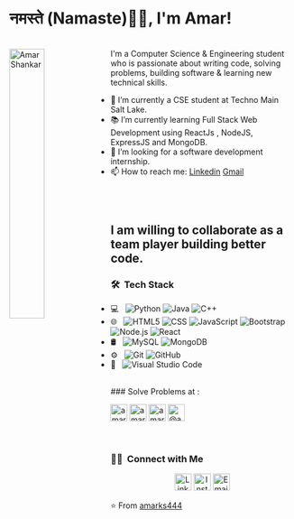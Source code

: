 ### <h1>नमस्ते (Namaste)🙏🏻, I'm Amar! </h1>
  </br>
<img align="left"  src="https://media.giphy.com/media/TlYVgOuESSHz59ttlu/giphy.gif?cid=790b7611b4fe4195dddca5f6c821324e990abd6777826b6d&rid=giphy.gif&ct=g" alt="Amar Shankar" width="35%" align="right" /> 
I'm a Computer Science & Engineering student who is passionate about writing code, solving problems, building software & learning new technical skills.

- 🔭 I’m currently a CSE student at Techno Main Salt Lake.
- 📚 I’m currently learning Full Stack Web Development using ReactJs , NodeJS, ExpressJS and MongoDB.
- 👯 I’m looking for a software development internship. 
- 📫 How to reach me: [Linkedin](https://www.linkedin.com/in/amar-shankar-0294b8176/) [Gmail](mailto:amarks444@gmail.com)
</br>
&nbsp; &nbsp; &nbsp;&nbsp; &nbsp; &nbsp;
</br>

<h2>I am willing to collaborate as a team player building better code. </h2>
 
<h3> 🛠 &nbsp;Tech Stack</h3>

- 💻 &nbsp;
  ![Python](https://img.shields.io/badge/-Python-333333?style=flat&logo=python)
  ![Java](https://img.shields.io/badge/-Java-333333?style=flat&logo=Java&logoColor=007396)
  ![C++](https://img.shields.io/badge/-C++-333333?style=flat&logo=C%2B%2B&logoColor=00599C)
- 🌐 &nbsp;
  ![HTML5](https://img.shields.io/badge/-HTML5-333333?style=flat&logo=HTML5)
  ![CSS](https://img.shields.io/badge/-CSS-333333?style=flat&logo=CSS3&logoColor=1572B6)
  ![JavaScript](https://img.shields.io/badge/-JavaScript-333333?style=flat&logo=javascript)
  ![Bootstrap](https://img.shields.io/badge/-Bootstrap-333333?style=flat&logo=bootstrap&logoColor=563D7C)
  ![Node.js](https://img.shields.io/badge/-Node.js-333333?style=flat&logo=node.js)
  ![React](https://img.shields.io/badge/-React-333333?style=flat&logo=react)
- 🛢 &nbsp;
  ![MySQL](https://img.shields.io/badge/-MySQL-333333?style=flat&logo=mysql)
  ![MongoDB](https://img.shields.io/badge/-MongoDB-333333?style=flat&logo=mongodb)
- ⚙️ &nbsp;
  ![Git](https://img.shields.io/badge/-Git-333333?style=flat&logo=git)
  ![GitHub](https://img.shields.io/badge/-GitHub-333333?style=flat&logo=github)
- 🔧 &nbsp;
  ![Visual Studio Code](https://img.shields.io/badge/-Visual%20Studio%20Code-333333?style=flat&logo=visual-studio-code&logoColor=007ACC)

<br/>
### Solve Problems at :
<p align="left">
<a href="https://www.codechef.com/users/amarks444" target="blank"><img  src="https://img.shields.io/badge/Codechef-amarks444-5b4638?style=for-the-badge&logo=codechef" alt="amarks444" height="30"/></a>
<a href="https://www.hackerrank.com/amarks444?hr_r=1" target="blank"><img  src="https://img.shields.io/badge/HackerRank-amarks444-2ec866?style=for-the-badge&logo=hackerrank" alt="amarks444" height="30"/></a>
<a href="https://codeforces.com/profile/amarks444" target="blank"><img  src="https://img.shields.io/badge/Codeforces-amarks444-1f8acb?style=for-the-badge&logo=codeforces" alt="amarks444" height="30"/></a>
<a href="https://www.hackerearth.com/@amar386" target="blank"><img  src="https://img.shields.io/badge/HackerEarth-@amar386-2c3454?style=for-the-badge&logo=hackerearth" alt="@amar386" height="30"/></a>
	</p>
<br />
<h3> 🤝🏻 &nbsp;Connect with Me </h3>

<p align="center">
<a href="https://www.linkedin.com/in/amar-shankar-0294b8176/"><img alt="LinkedIn" src="https://img.shields.io/badge/LinkedIn-Amar%20Shankar-blue?style=flat-square&logo=linkedin" height="30"></a>
<a href="https://www.instagram.com/amarks444/"><img alt="Instagram" src="https://img.shields.io/badge/Instagram-Amar Shankar-blue?style=flat-square&logo=instagram" height="30"></a>
<a href="mailto:amarks444@gmail.com"><img alt="Email" src="https://img.shields.io/badge/Email-amarks444@gmail.com-blue?style=flat-square&logo=gmail" height="30"></a>
</p>

⭐️ From [amarks444](https://github.com/amarks444)
